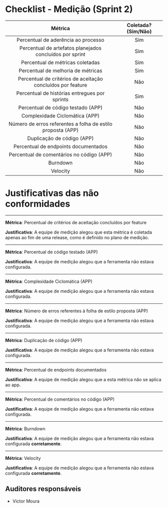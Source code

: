 # Checklist - Medição (Sprint 2)

| Métrica | Coletada? (Sim/Não) |
|:--:|:--:|
|Percentual de aderência ao processo| Sim |
|Percentual de artefatos planejados concluídos por sprint| Sim |
|Percentual de métricas coletadas| Sim |
|Percentual de melhoria de métricas| Sim |
|Percentual de critérios de aceitação concluídos por feature| Não |
|Percentual de histórias entregues por sprints| Sim |
|Percentual de código testado (APP)| Não |
|Complexidade Ciclomática (APP) | Não |
|Número de erros referentes a folha de estilo proposta (APP)| Não |
|Duplicação de código (APP)| Não |
|Percentual de endpoints documentados | Não |
|Percentual de comentários no código (APP)| Não |
|Burndown| Não |
|Velocity| Não |

# Justificativas das não conformidades
---
**Métrica**: Percentual de critérios de aceitação concluídos por feature

**Justificativa**: A equipe de medição alegou que esta métrica é coletada apenas ao fim de uma release, como é definido no plano de medição.

---
**Métrica**: Percentual de código testado (APP)

**Justificativa**: A equipe de medição alegou que a ferramenta não estava configurada.

---
**Métrica**: Complexidade Ciclomática (APP)

**Justificativa**: A equipe de medição alegou que a ferramenta não estava configurada.

---
**Métrica**: Número de erros referentes à folha de estilo proposta (APP)

**Justificativa**: A equipe de medição alegou que a ferramenta não estava configurada.

---
**Métrica**: Duplicação de código (APP)

**Justificativa**: A equipe de medição alegou que a ferramenta não estava configurada.

---
**Métrica**: Percentual de endpoints documentados

**Justificativa**: A equipe de medição alegou que a esta métrica não se aplica ao app.

---
**Métrica**: Percentual de comentários no código (APP)

**Justificativa**: A equipe de medição alegou que a ferramenta não estava configurada.

---
**Métrica**: Burndown

**Justificativa**: A equipe de medição alegou que a ferramenta não estava configurada **corretamente**.

---
**Métrica**: Velocity

**Justificativa**: A equipe de medição alegou que a ferramenta não estava configurada **corretamente**.

## Auditores responsáveis

* Victor Moura
